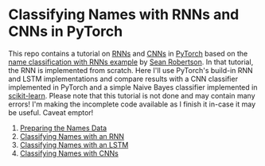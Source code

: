 # Classifying Names with RNNs and CNNs in PyTorch

This repo contains a tutorial on [RNNs](https://en.wikipedia.org/wiki/Recurrent_neural_network) and [CNNs](https://en.wikipedia.org/wiki/Convolutional_neural_network) in [PyTorch](https://pytorch.org/) based on the [name classification with RNNs example](https://pytorch.org/tutorials/intermediate/char_rnn_classification_tutorial.html) by [Sean Robertson](https://github.com/spro/practical-pytorch).  In that tutorial, the RNN is implemented from scratch. Here I'll use PyTorch's build-in RNN and LSTM implementations and compare results with a CNN classifier implemented in PyTorch and a simple Naive Bayes classifier implemented in [scikit-learn](https://scikit-learn.org/stable/index.html). Please note that this tutorial is not done and may contain many errors!  I'm making the incomplete code available as I finish it in-case it may be useful. Caveat emptor!


1. [Preparing the Names Data](https://nbviewer.jupyter.org/github/bobflagg/classifying-names/blob/master/Preparing-Names-Data.ipynb)
2. [Classifying Names with an RNN](https://nbviewer.jupyter.org/github/bobflagg/classifying-names/blob/master/Classifying-Names-RNN.ipynb)
3. [Classifying Names with an LSTM](https://nbviewer.jupyter.org/github/bobflagg/classifying-names/blob/master/Classifying-Names-LSTM.ipynb)
4. [Classifying Names with CNNs](https://nbviewer.jupyter.org/github/bobflagg/classifying-names/blob/master/Classifying-Names-CNN.ipynb)


